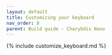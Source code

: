 ```yaml
---
layout: default
title: Customizing your keyboard
nav_order: 8
parent: Build guide - Charybdis Nano
---
```



{% include customize_keyboard.md %}